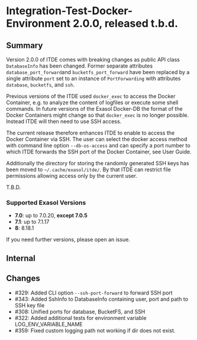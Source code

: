 # Integration-Test-Docker-Environment 2.0.0, released t.b.d.

## Summary

Version 2.0.0 of ITDE comes with breaking changes as public API class `DatabaseInfo` has been changed.  Former separate attributes `database_port_forward`and `bucketfs_port_forward` have been replaced by a single attribute `port` set to an instance of `PortForwarding` with attributes `database`, `bucketfs`, and `ssh`.

Previous versions of the ITDE used `docker_exec` to access the Docker Container, e.g. to analyze the content of logfiles or execute some shell commands. In future versions of the Exasol Docker-DB the format of the Docker Containers might change so that `docker_exec` is no longer possible. Instead ITDE will then need to use SSH access.

The current release therefore enhances ITDE to enable to access the Docker Container via SSH.  The user can select the docker access method with command line option `--db-os-access` and can specify a port number to which ITDE forwards the SSH port of the Docker Container, see User Guide.

Additionally the directory for storing the randomly generated SSH keys has been moved to `~/.cache/exasol/itde/`. By that ITDE can restrict file permissions allowing access only by the current user.

T.B.D.

### Supported Exasol Versions

* **7.0**: up to 7.0.20, **except 7.0.5**
* **7.1**: up to 7.1.17
* **8**: 8.18.1

If you need further versions, please open an issue.

## Internal

## Changes

* #329: Added CLI option `--ssh-port-forward` to forward SSH port
* #343: Added SshInfo to DatabaseInfo containing user, port and path to SSH key file
* #308: Unified ports for database, BucketFS, and SSH
* #322: Added additional tests for environment variable LOG_ENV_VARIABLE_NAME
* #359: Fixed custom logging path not working if dir does not exist.
